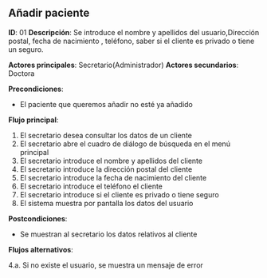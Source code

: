 ## Añadir paciente

**ID**: 01
**Descripción**: Se introduce el nombre y apellidos del
usuario,Dirección postal, fecha de nacimiento , teléfono, saber si
el cliente es privado o tiene un seguro.

**Actores principales**: Secretario(Administrador)
**Actores secundarios**: Doctora

**Precondiciones**:
* El paciente que queremos añadir no esté ya añadido

**Flujo principal**:
1. El secretario desea consultar los datos de un cliente
1. El secretario abre el cuadro de diálogo de búsqueda en el menú  principal
1. El secretario introduce el nombre y apellidos del cliente
1. El secretario introduce la dirección postal del cliente
1. El secretario introduce la fecha de nacimiento del cliente
1. El secretario introduce el teléfono el cliente
1. El secretario introduce si el cliente es privado o tiene seguro
1. El sistema muestra por pantalla los datos del usuario

**Postcondiciones**:

* Se muestran al secretario los datos relativos al cliente

**Flujos alternativos**:

4.a. Si no existe el usuario, se muestra un mensaje de error

